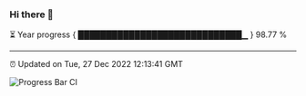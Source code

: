 ### Hi there 👋

⏳ Year progress { █████████████████████████████▁ } 98.77 %

---

⏰ Updated on Tue, 27 Dec 2022 12:13:41 GMT

![Progress Bar CI](https://github.com/Shyam-Makwana/GitHub-Actions-Demo/workflows/Progress%20Bar%20CI/badge.svg)
